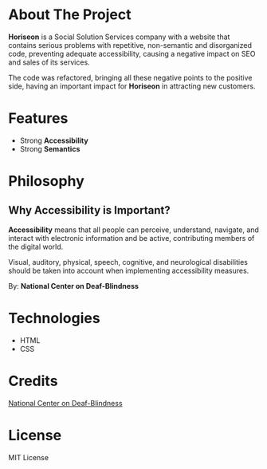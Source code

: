 # About The Project

**Horiseon** is a Social Solution Services company with a website that contains serious problems with repetitive, non-semantic and disorganized code, preventing adequate accessibility, causing a negative impact on SEO and sales of its services.

The code was refactored, bringing all these negative points to the positive side, having an important impact for **Horiseon** in attracting new customers.

# Features

- Strong **Accessibility**
- Strong **Semantics**

# Philosophy

## Why Accessibility is Important?

**Accessibility** means that all people can perceive, understand, navigate, and interact with electronic information and be active, contributing members of the digital world.

Visual, auditory, physical, speech, cognitive, and neurological disabilities should be taken into account when implementing accessibility measures.

By: **National Center on Deaf-Blindness**

# Technologies

- HTML
- CSS

# Credits

[National Center on Deaf-Blindness](https://zlnk.io/GsWhr8)

# License

MIT License